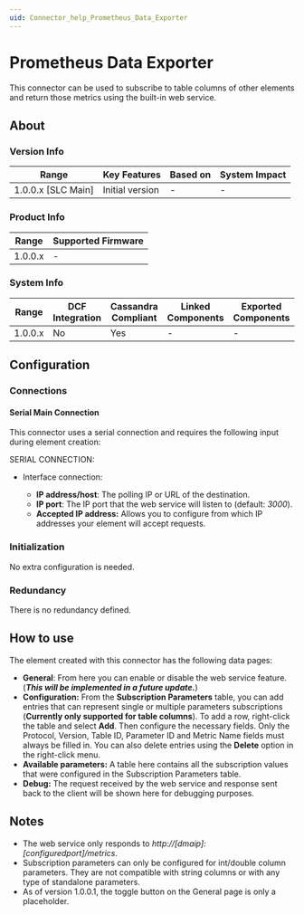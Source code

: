 ```yaml
---
uid: Connector_help_Prometheus_Data_Exporter
---
```


# Prometheus Data Exporter

This connector can be used to subscribe to table columns of other elements and return those metrics using the built-in web service.

## About

### Version Info

| Range                | Key Features     | Based on     | System Impact     |
|----------------------|------------------|--------------|-------------------|
| 1.0.0.x [SLC Main]   | Initial version  | -            | -                 |

### Product Info

| Range     | Supported Firmware     |
|-----------|------------------------|
| 1.0.0.x   | -                      |

### System Info

| Range     | DCF Integration     | Cassandra Compliant     | Linked Components     | Exported Components     |
|-----------|---------------------|-------------------------|-----------------------|-------------------------|
| 1.0.0.x   | No                  | Yes                     | -                     | -                       |

## Configuration

### Connections

#### Serial Main Connection

This connector uses a serial connection and requires the following input during element creation:

SERIAL CONNECTION:

- Interface connection:

  - **IP address/host**: The polling IP or URL of the destination.
  - **IP port**: The IP port that the web service will listen to (default: *3000*).
  - **Accepted IP address:** Allows you to configure from which IP addresses your element will accept requests.

### Initialization

No extra configuration is needed.

### Redundancy

There is no redundancy defined.

## How to use

The element created with this connector has the following data pages:

- **General**: From here you can enable or disable the web service feature. (***This will be implemented in a future update.***)
- **Configuration:** From the **Subscription Parameters** table, you can add entries that can represent single or multiple parameters subscriptions (**Currently only supported for table columns**).
  To add a row, right-click the table and select **Add**. Then configure the necessary fields. Only the Protocol, Version, Table ID, Parameter ID and Metric Name fields must always be filled in.
  You can also delete entries using the **Delete** option in the right-click menu.
- **Available parameters:** A table here contains all the subscription values that were configured in the Subscription Parameters table.
- **Debug:** The request received by the web service and response sent back to the client will be shown here for debugging purposes.

## Notes

- The web service only responds to *http://\[dmaip\]:\[configuredport\]/metrics*.
- Subscription parameters can only be configured for int/double column parameters. They are not compatible with string columns or with any type of standalone parameters.
- As of version 1.0.0.1, the toggle button on the General page is only a placeholder.
